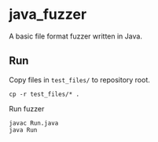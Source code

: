 # java_fuzzer

A basic file format fuzzer written in Java.

## Run
Copy files in `test_files/` to repository root.

```
cp -r test_files/* .
```

Run fuzzer

```
javac Run.java
java Run
```


